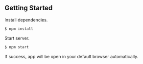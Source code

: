 ## Getting Started
Install dependencies.

```bash
$ npm install
```

Start server.

```bash
$ npm start
```

If success, app will be open in your default browser automatically.
